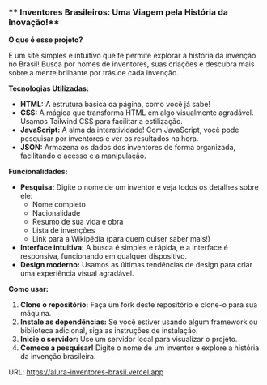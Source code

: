 ### ** Inventores Brasileiros: Uma Viagem pela História da Inovação!**

**O que é esse projeto?**

É um site simples e intuitivo que te permite explorar a história da invenção no Brasil!  Busca por nomes de inventores, suas criações e descubra mais sobre a mente brilhante por trás de cada invenção.

**Tecnologias Utilizadas:**

* **HTML:** A estrutura básica da página, como você já sabe! 
* **CSS:** A mágica que transforma HTML em algo visualmente agradável. Usamos Tailwind CSS para facilitar a estilização.
* **JavaScript:** A alma da interatividade! Com JavaScript, você pode pesquisar por inventores e ver os resultados na hora.
* **JSON:** Armazena os dados dos inventores de forma organizada, facilitando o acesso e a manipulação.

**Funcionalidades:**

* **Pesquisa:** Digite o nome de um inventor e veja todos os detalhes sobre ele:
    * Nome completo
    * Nacionalidade
    * Resumo de sua vida e obra
    * Lista de invenções
    * Link para a Wikipédia (para quem quiser saber mais!)
* **Interface intuitiva:** A busca é simples e rápida, e a interface é responsiva, funcionando em qualquer dispositivo.
* **Design moderno:** Usamos as últimas tendências de design para criar uma experiência visual agradável.

**Como usar:**

1. **Clone o repositório:** Faça um fork deste repositório e clone-o para sua máquina.
2. **Instale as dependências:** Se você estiver usando algum framework ou biblioteca adicional, siga as instruções de instalação.
3. **Inicie o servidor:** Use um servidor local para visualizar o projeto.
4. **Comece a pesquisar!** Digite o nome de um inventor e explore a história da invenção brasileira.


URL: https://alura-inventores-brasil.vercel.app